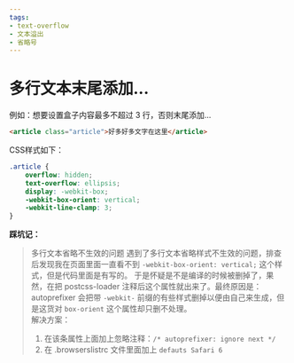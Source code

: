 ```yaml
---
tags:
- text-overflow
- 文本溢出
- 省略号
---
```

# 多行文本末尾添加...

例如：想要设置盒子内容最多不超过 3 行，否则末尾添加...
```html
<article class="article">好多好多文字在这里</article>
```
CSS样式如下：
```css
.article {
    overflow: hidden;
    text-overflow: ellipsis;
    display: -webkit-box;
    -webkit-box-orient: vertical;
    -webkit-line-clamp: 3;
}
```
**踩坑记：**
> 多行文本省略不生效的问题
> 遇到了多行文本省略样式不生效的问题，排查后发现我在页面里面一直看不到 `-webkit-box-orient: vertical;` 这个样式，但是代码里面是有写的。
> 于是怀疑是不是编译的时候被删掉了，果然，在把 postcss-loader 注释后这个属性就出来了。最终原因是：autoprefixer 会把带 `-webkit-` 前缀的有些样式删掉以便由自己来生成，但是这货对 `box-orient` 这个属性却只删不处理。  
> 解决方案：
> 1. 在该条属性上面加上忽略注释：`/* autoprefixer: ignore next */`
> 2. 在 .browserslistrc 文件里面加上 `defauts Safari 6`
